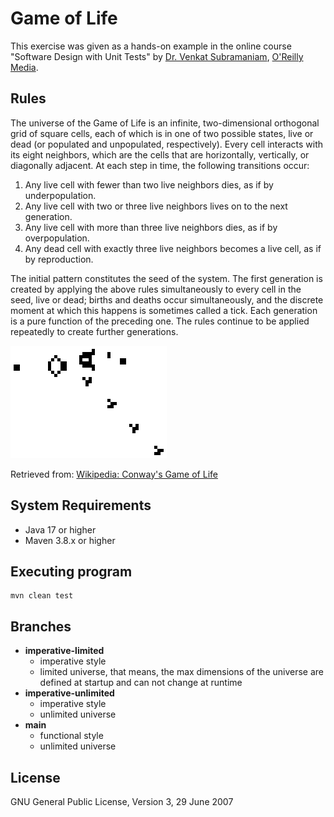 # Game of Life

This exercise was given as a hands-on example in the online course "Software Design with Unit Tests"
by [Dr. Venkat Subramaniam][03], [O'Reilly Media][01]. 



## Rules

The universe of the Game of Life is an infinite, two-dimensional orthogonal grid of square cells, 
each of which is in one of two possible states, live or dead (or populated and unpopulated, respectively). 
Every cell interacts with its eight neighbors, which are the cells that are horizontally, vertically, 
or diagonally adjacent. At each step in time, the following transitions occur:

1. Any live cell with fewer than two live neighbors dies, as if by underpopulation.
2. Any live cell with two or three live neighbors lives on to the next generation.
3. Any live cell with more than three live neighbors dies, as if by overpopulation.
4. Any dead cell with exactly three live neighbors becomes a live cell, as if by reproduction.

The initial pattern constitutes the seed of the system. The first generation is created 
by applying the above rules simultaneously to every cell in the seed, live or dead; births 
and deaths occur simultaneously, and the discrete moment at which this happens is sometimes 
called a tick. Each generation is a pure function of the preceding one. The rules continue 
to be applied repeatedly to create further generations.

![Game of Life: Glider Gun](doc/Gospers_glider_gun.gif)

Retrieved from: [Wikipedia: Conway's Game of Life][02]

## System Requirements
* Java 17 or higher
* Maven 3.8.x or higher

## Executing program

```
mvn clean test
```

## Branches

* **imperative-limited**
    * imperative style 
    * limited universe, that means, the max dimensions of the universe are defined at startup and can not change at runtime
* **imperative-unlimited**
    * imperative style
    * unlimited universe
* **main**
    * functional style
    * unlimited universe

## License

GNU General Public License, Version 3, 29 June 2007



[01]: https://www.oreilly.com/online-learning/
[02]: https://en.wikipedia.org/wiki/Conway%27s_Game_of_Life
[03]: https://agiledeveloper.com/aboutus.html
